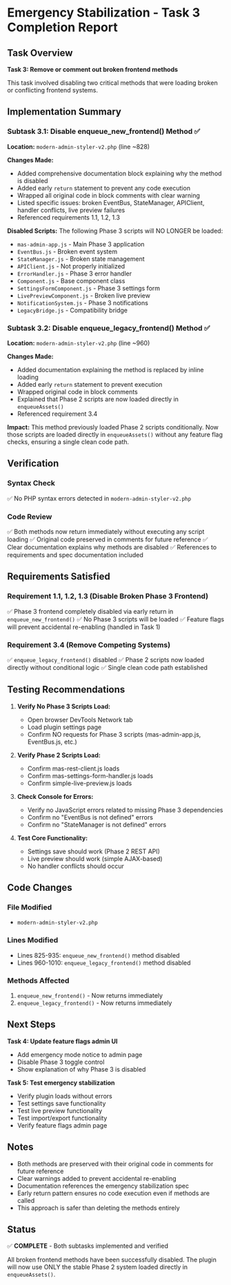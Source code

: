 # Emergency Stabilization - Task 3 Completion Report

## Task Overview
**Task 3: Remove or comment out broken frontend methods**

This task involved disabling two critical methods that were loading broken or conflicting frontend systems.

## Implementation Summary

### Subtask 3.1: Disable enqueue_new_frontend() Method ✅

**Location:** `modern-admin-styler-v2.php` (line ~828)

**Changes Made:**
- Added comprehensive documentation block explaining why the method is disabled
- Added early `return` statement to prevent any code execution
- Wrapped all original code in block comments with clear warning
- Listed specific issues: broken EventBus, StateManager, APIClient, handler conflicts, live preview failures
- Referenced requirements 1.1, 1.2, 1.3

**Disabled Scripts:**
The following Phase 3 scripts will NO LONGER be loaded:
- `mas-admin-app.js` - Main Phase 3 application
- `EventBus.js` - Broken event system
- `StateManager.js` - Broken state management
- `APIClient.js` - Not properly initialized
- `ErrorHandler.js` - Phase 3 error handler
- `Component.js` - Base component class
- `SettingsFormComponent.js` - Phase 3 settings form
- `LivePreviewComponent.js` - Broken live preview
- `NotificationSystem.js` - Phase 3 notifications
- `LegacyBridge.js` - Compatibility bridge

### Subtask 3.2: Disable enqueue_legacy_frontend() Method ✅

**Location:** `modern-admin-styler-v2.php` (line ~960)

**Changes Made:**
- Added documentation explaining the method is replaced by inline loading
- Added early `return` statement to prevent execution
- Wrapped original code in block comments
- Explained that Phase 2 scripts are now loaded directly in `enqueueAssets()`
- Referenced requirement 3.4

**Impact:**
This method previously loaded Phase 2 scripts conditionally. Now those scripts are loaded directly in `enqueueAssets()` without any feature flag checks, ensuring a single clean code path.

## Verification

### Syntax Check
✅ No PHP syntax errors detected in `modern-admin-styler-v2.php`

### Code Review
✅ Both methods now return immediately without executing any script loading
✅ Original code preserved in comments for future reference
✅ Clear documentation explains why methods are disabled
✅ References to requirements and spec documentation included

## Requirements Satisfied

### Requirement 1.1, 1.2, 1.3 (Disable Broken Phase 3 Frontend)
✅ Phase 3 frontend completely disabled via early return in `enqueue_new_frontend()`
✅ No Phase 3 scripts will be loaded
✅ Feature flags will prevent accidental re-enabling (handled in Task 1)

### Requirement 3.4 (Remove Competing Systems)
✅ `enqueue_legacy_frontend()` disabled
✅ Phase 2 scripts now loaded directly without conditional logic
✅ Single clean code path established

## Testing Recommendations

1. **Verify No Phase 3 Scripts Load:**
   - Open browser DevTools Network tab
   - Load plugin settings page
   - Confirm NO requests for Phase 3 scripts (mas-admin-app.js, EventBus.js, etc.)

2. **Verify Phase 2 Scripts Load:**
   - Confirm mas-rest-client.js loads
   - Confirm mas-settings-form-handler.js loads
   - Confirm simple-live-preview.js loads

3. **Check Console for Errors:**
   - Verify no JavaScript errors related to missing Phase 3 dependencies
   - Confirm no "EventBus is not defined" errors
   - Confirm no "StateManager is not defined" errors

4. **Test Core Functionality:**
   - Settings save should work (Phase 2 REST API)
   - Live preview should work (simple AJAX-based)
   - No handler conflicts should occur

## Code Changes

### File Modified
- `modern-admin-styler-v2.php`

### Lines Modified
- Lines 825-935: `enqueue_new_frontend()` method disabled
- Lines 960-1010: `enqueue_legacy_frontend()` method disabled

### Methods Affected
1. `enqueue_new_frontend()` - Now returns immediately
2. `enqueue_legacy_frontend()` - Now returns immediately

## Next Steps

**Task 4: Update feature flags admin UI**
- Add emergency mode notice to admin page
- Disable Phase 3 toggle control
- Show explanation of why Phase 3 is disabled

**Task 5: Test emergency stabilization**
- Verify plugin loads without errors
- Test settings save functionality
- Test live preview functionality
- Test import/export functionality
- Verify feature flags admin page

## Notes

- Both methods are preserved with their original code in comments for future reference
- Clear warnings added to prevent accidental re-enabling
- Documentation references the emergency stabilization spec
- Early return pattern ensures no code execution even if methods are called
- This approach is safer than deleting the methods entirely

## Status
✅ **COMPLETE** - Both subtasks implemented and verified

All broken frontend methods have been successfully disabled. The plugin will now use ONLY the stable Phase 2 system loaded directly in `enqueueAssets()`.
